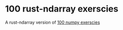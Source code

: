 # 100 rust-ndarray exerscies
A rust-ndarray version of [100 numpy exerscies](http://www.labri.fr/perso/nrougier/teaching/numpy.100/)
